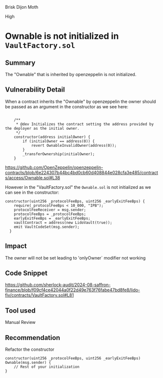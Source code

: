 Brisk Dijon Moth

High

# Ownable is not initialized in `VaultFactory.sol`

## Summary
The "Ownable" that is inherited by openzeppelin is not initialized.
## Vulnerability Detail
When a contract inherits the "Ownable" by openzeppelin the owner should be passed as an argument in the constructor as we see here:
```solidity

    /**
     * @dev Initializes the contract setting the address provided by the deployer as the initial owner.
     */
    constructor(address initialOwner) {
        if (initialOwner == address(0)) {
            revert OwnableInvalidOwner(address(0));
        }
        _transferOwnership(initialOwner);
    }
```
https://github.com/OpenZeppelin/openzeppelin-contracts/blob/6e224307b44bc4bd0cb60d408844e028cfa3e485/contracts/access/Ownable.sol#L38

However in the "VaultFactory.sol" the `Ownable.sol` is not initialized as we can see in the constructor:
```solidity
constructor(uint256 _protocolFeeBps, uint256 _earlyExitFeeBps) {
    require(_protocolFeeBps < 10_000, "IPB");
    protocolFeeReceiver = msg.sender;
    protocolFeeBps = _protocolFeeBps;
    earlyExitFeeBps = _earlyExitFeeBps;
    vaultContract = address(new LidoVault(true));
    emit VaultCodeSet(msg.sender);
  }
```
## Impact
The owner will not be set leading to 'onlyOwner` modifier not working 
## Code Snippet
https://github.com/sherlock-audit/2024-08-saffron-finance/blob/f09cf4ce42044a0f22d49e763f76fabe47bd8fe8/lido-fiv/contracts/VaultFactory.sol#L81
## Tool used

Manual Review

## Recommendation
Refactor the constructor
```solidity
constructor(uint256 _protocolFeeBps, uint256 _earlyExitFeeBps) Ownable(msg.sender) {
    // Rest of your initialization
}
```